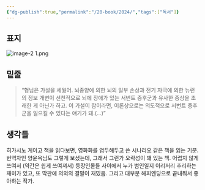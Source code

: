```yaml
---
{"dg-publish":true,"permalink":"/20-book/2024/","tags":["독서"]}
---
```



## 표지 
![image-2 1.png](/img/user/files/image-2%201.png)


## 밑줄 
  
> “형님은 가설을 세웠어. 뇌종양에 의한 뇌의 일부 손상과 전기 자극에 의한 뉴런의 정보 개변이 선천적으로 뇌에 장애가 있는 서번트 증후군과 유사한 증상을 초래한 게 아닌가 하고. 이 가설이 참이라면, 이론상으로는 의도적으로 서번트 증후군을 일으킬 수 있다는 얘기가 돼.(…)”

## 생각들
히가시노 게이고 책을 읽다보면, 영화화를 염두해두고 쓴 시나리오 같은 책을 읽는 기분. 
번역자인 양윤옥님도 그렇게 보셨는데, 그래서 그런가 오락성이 꽤 있는 책. 
어렵지 않게 쓰여서 (약간은 쉽게 쓰여져서) 등장인물들 사이에서 누가 범인일지 이리저리 추리하는 재미가 있고, 또 막판에 의외의 결말이 재밌음. 그리고 대부분 해피엔딩으로 끝내줘서 좋아하는 작가. 
